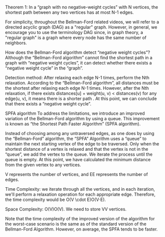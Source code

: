 Theorem 1: In a “graph with no negative-weight cycles” with N vertices, the shortest path between any two vertices has at most N-1 edges.

For simplicity, throughout the Bellman-Ford related videos, we will refer to a directed acyclic graph (DAG) as a "regular" graph. However, in general, we encourage you to use the terminology DAG since, in graph theory, a "regular graph" is a graph where every node has the same number of neighbors.

How does the Bellman-Ford algorithm detect “negative weight cycles”?
Although the “Bellman-Ford algorithm” cannot find the shortest path in a graph with “negative weight cycles”, it can detect whether there exists a “negative weight cycle” in the “graph”.

Detection method: After relaxing each edge N-1 times, perform the Nth relaxation. According to the “Bellman-Ford algorithm”, all distances must be the shortest after relaxing each edge N-1 times. However, after the Nth relaxation, if there exists distances[u] + weight(u, v) < distances(v) for any edge(u, v), it means there is a shorter path . At this point, we can conclude that there exists a “negative weight cycle”.



SPFA algorithm
To address the limitations, we introduce an improved variation of the Bellman-Ford algorithm by using a queue. This improvement is known as “the Shortest Path Faster Algorithm” (SPFA algorithm).

Instead of choosing among any untraversed edges, as one does by using the “Bellman-Ford” algorithm, the “SPFA” Algorithm uses a “queue” to maintain the next starting vertex of the edge to be traversed. Only when the shortest distance of a vertex is relaxed and that the vertex is not in the “queue”, we add the vertex to the queue. We iterate the process until the queue is empty. At this point, we have calculated the minimum distance from the given vertex to any vertices.

V represents the number of vertices, and EE represents the number of edges.

Time Complexity: we iterate through all the vertices, and in each iteration, we'll perform a relaxation operation for each appropriate edge. Therefore, the time complexity would be O(V \cdot E)O(V⋅E).

Space Complexity: O(V)O(V). We need to store VV vertices.

Note that the time complexity of the improved version of the algorithm for the worst-case scenario is the same as of the standard version of the Bellman-Ford Algorithm. However, on average, the SPFA tends to be faster.